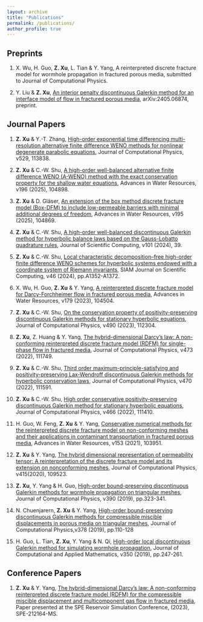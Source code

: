 ```yaml
---
layout: archive
title: "Publications"
permalink: /publications/
author_profile: true
---
```


## Preprints

1. X. Wu, H. Guo, **Z. Xu**, L. Tian & Y. Yang, A reinterpreted discrete fracture model for wormhole propagation in fractured porous media, submitted to Journal of Computational Physics.

1. Y. Liu & **Z. Xu**, <a href="https://arxiv.org/abs/2405.06874">An interior penalty discontinuous Galerkin method for an interface model of flow in fractured porous media</a>, arXiv:2405.06874, preprint.


## Journal Papers

1. **Z. Xu** & Y.-T. Zhang, <a href="https://doi.org/10.1016/j.jcp.2025.113838">High-order exponential time differencing multi-resolution alternative finite difference WENO methods for nonlinear degenerate parabolic equations</a>, Journal of Computational Physics, v529, 113838.

1. **Z. Xu** & C.-W. Shu, <a href="https://doi.org/10.1016/j.advwatres.2025.104898">A high-order well-balanced alternative finite difference WENO (A-WENO) method with the exact conservation property for the shallow water equations</a>, Advances in Water Resources, v196 (2025), 104898.

1. **Z. Xu** & D. Gläser, <a href="https://doi.org/10.1016/j.advwatres.2024.104869">An extension of the box method discrete fracture model (Box-DFM) to include low-permeable barriers with minimal additional degrees of freedom</a>, Advances in Water Resources, v195 (2025), 104869.

1. **Z. Xu** & C.-W. Shu, <a href="https://doi.org/10.1007/s10915-024-02661-8">A high-order well-balanced discontinuous Galerkin method for hyperbolic balance laws based on the Gauss-Lobatto quadrature rules</a>, Journal of Scientific Computing, v101 (2024), 39.

1. **Z. Xu** & C.-W. Shu, <a href="https://doi.org/10.1137/22M1536479">Local characteristic decomposition–free high-order finite difference WENO schemes for hyperbolic systems endowed with a coordinate system of Riemann invariants</a>, SIAM Journal on Scientific Computing, v46 (2024), pp.A1352-A1372. 

1. X. Wu, H. Guo, **Z. Xu** & Y. Yang, <a href="https://doi.org/10.1016/j.advwatres.2023.104504">A reinterpreted discrete fracture model for Darcy-Forchheimer flow in fractured porous media</a>, Advances in Water Resources, v179 (2023), 104504.

1. **Z. Xu** & C.-W. Shu, <a href="https://doi.org/10.1016/j.jcp.2023.112304">On the conservation property of positivity-preserving discontinuous Galerkin methods for stationary hyperbolic equations</a>, Journal of Computational Physics, v490 (2023), 112304.

1. **Z. Xu**, Z. Huang & Y. Yang, <a href="https://doi.org/10.1016/j.jcp.2022.111749">The hybrid-dimensional Darcy’s law: A non-conforming reinterpreted discrete fracture model (RDFM) for single-phase flow in fractured media</a>, Journal of Computational Physics, v473 (2022), 111749.

1. **Z. Xu** & C.-W. Shu, <a href="https://doi.org/10.1016/j.jcp.2022.111591">Third order maximum-principle-satisfying and positivity-preserving Lax-Wendroff discontinuous Galerkin methods for hyperbolic conservation laws</a>, Journal of Computational Physics, v470 (2022), 111591.

1. **Z. Xu** & C.-W. Shu, <a href="https://doi.org/10.1016/j.jcp.2022.111410">High order conservative positivity-preserving discontinuous Galerkin method for stationary hyperbolic equations</a>, Journal of Computational Physics, v466 (2022), 111410.

1. H. Guo, W. Feng, **Z. Xu** & Y. Yang, <a href="https://doi.org/10.1016/j.advwatres.2021.103951">Conservative numerical methods for the reinterpreted discrete fracture model on non-conforming meshes and their applications in contaminant transportation in fractured porous media</a>, Advances in Water Resources, v153 (2021), 103951.

1. **Z. Xu** & Y. Yang, <a href="https://doi.org/10.1016/j.jcp.2020.109523">The hybrid dimensional representation of permeability tensor: A reinterpretation of the discrete fracture model and its extension on nonconforming meshes</a>, Journal of Computational Physics, v415(2020), 109523.

1. **Z. Xu**, Y. Yang & H. Guo, <a href="https://doi.org/10.1016/j.jcp.2019.03.046">High-order bound-preserving discontinuous Galerkin methods for wormhole propagation on triangular meshes</a>, Journal of Computational Physics, v390 (2019), pp.323-341.

1. N. Chuenjarern, **Z. Xu** & Y. Yang, <a href="https://doi.org/10.1016/j.jcp.2018.11.003">High-order bound-preserving discontinuous Galerkin methods for compressible miscible displacements in porous media on triangular meshes</a>, Journal of Computational Physics,v378 (2019), pp.110-128

1. H. Guo, L. Tian, **Z. Xu**, Y. Yang & N. Qi, <a href="https://doi.org/10.1016/j.cam.2018.10.021">High-order local discontinuous Galerkin method for simulating wormhole propagation</a>, Journal of Computational and Applied Mathematics, v350 (2019), pp.247-261.

## Conference Papers

1. **Z. Xu** & Y. Yang, <a href="https://doi.org/10.2118/212164-MS">The hybrid-dimensional Darcy’s law: A non-conforming reinterpreted discrete fracture model (RDFM) for the compressible miscible displacement and multicomponent gas flow in fractured media</a>, Paper presented at the SPE Reservoir Simulation Conference, (2023), SPE-212164-MS.
